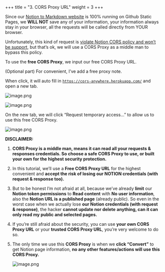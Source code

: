 +++
title = "3. CORS Proxy URL"
weight = 3
+++


Since our [Notion to Markdown website](https://notion-to-md.bamidev.com/) is 100% running on Github Static Pages, we **WILL NOT** save any of your information, your information always stay in your browser, all the requests will be called directly from YOUR browser.


Unfortunately, this kind of request is [violate Notion CORS policy and won’t be support](https://github.com/makenotion/notion-sdk-js/issues/96#issuecomment-852542180), but that’s ok, we will use a CORS Proxy as a middle man to bypass this policy.


To use the **free CORS Proxy**, we input our free CORS Proxy URL.


(Optional part) For convenient, I’ve add a free proxy note.


When click, it will auto fill in [`https://cors-anywhere.herokuapp.com/`](https://cors-anywhere.herokuapp.com/) and open a new tab.


![image.png](/images/002-ii-level-1-notion-to-md/10-625194-image.png)


![image.png](/images/002-ii-level-1-notion-to-md/10-169309-image.png)


On the new tab, we will click “Request temporary access…” to allow us to use this free CORS Proxy.


![image.png](/images/002-ii-level-1-notion-to-md/10-615636-image.png)


**DISCLAIMER:** 

1. **CORS Proxy is a middle man, means it can read all your requests & responses credentials. So choose a safe CORS Proxy to use, or built your own for the highest security protection.**
2. In this tutorial, we’ll use a **Free CORS Proxy URL** for the highest convenient and **accept the risk of losing our NOTION credentials (with request & response too).**
3. But to be honest I’m not afraid at all, because we’ve already **limit** our **Notion token permissions** to **Read content** with **No user information**, also the **Notion URL is a published page** (already public). So even in the worst case when we actually lose **our Notion credentials (with request & response)**, the hacker **cannot update nor delete** **anything, can it can only read my public and selected pages.**
4. If you’re still afraid about the security, you can use **your own CORS Proxy URL** or your **trusted CORS Proxy URL**, you’re very welcome to do so.
5. The only time we use this **CORS Proxy** is when we **click “Convert”** to get Notion page information, **no any other features/actions will use this CORS Proxy.**

	![image.png](/images/002-ii-level-1-notion-to-md/10-647012-image.png)



